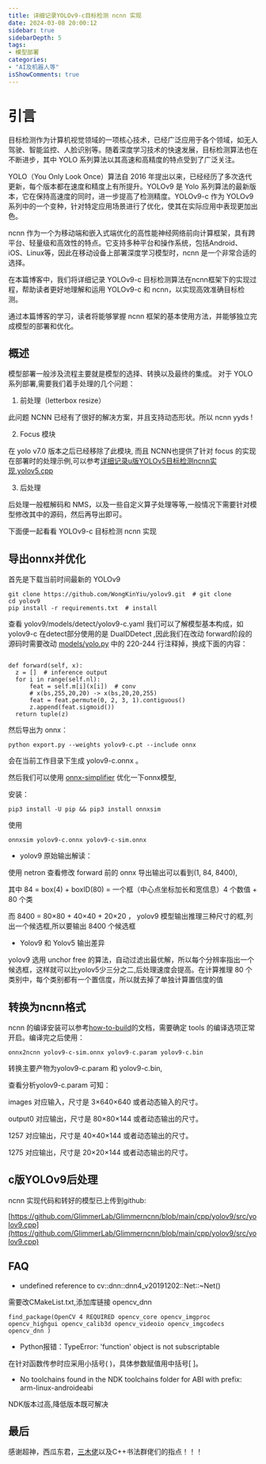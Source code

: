 ```yaml
---
title: 详细记录YOLOv9-c目标检测 ncnn 实现
date: 2024-03-08 20:00:12
sidebar: true
sidebarDepth: 5
tags:
- 模型部署
categories:
- "AI及机器人等"
isShowComments: true
---
```


# 引言

目标检测作为计算机视觉领域的一项核心技术，已经广泛应用于各个领域，如无人驾驶、智能监控、人脸识别等。随着深度学习技术的快速发展，目标检测算法也在不断进步，其中 YOLO 系列算法以其高速和高精度的特点受到了广泛关注。

YOLO（You Only Look Once）算法自 2016 年提出以来，已经经历了多次迭代更新，每个版本都在速度和精度上有所提升。YOLOv9 是 Yolo 系列算法的最新版本，它在保持高速度的同时，进一步提高了检测精度。YOLOv9-c 作为 YOLOv9 系列中的一个变种，针对特定应用场景进行了优化，使其在实际应用中表现更加出色。

ncnn 作为一个为移动端和嵌入式端优化的高性能神经网络前向计算框架，具有跨平台、轻量级和高效性的特点。它支持多种平台和操作系统，包括Android、iOS、Linux等，因此在移动设备上部署深度学习模型时，ncnn 是一个非常合适的选择。

在本篇博客中，我们将详细记录 YOLOv9-c 目标检测算法在ncnn框架下的实现过程，帮助读者更好地理解和运用 YOLOv9-c 和 ncnn，以实现高效准确目标检测。

通过本篇博客的学习，读者将能够掌握 ncnn 框架的基本使用方法，并能够独立完成模型的部署和优化。


## 概述

模型部署一般涉及流程主要就是模型的选择、转换以及最终的集成。
对于 YOLO 系列部署,需要我们着手处理的几个问题：

1. 前处理（letterbox resize）

此问题 NCNN 已经有了很好的解决方案，并且支持动态形状。所以 ncnn yyds !

2. Focus 模块

在 yolo v7.0 版本之后已经移除了此模块, 而且 NCNN也提供了针对 focus 的实现在部署时的处理示例,可以参考[详细记录u版YOLOv5目标检测ncnn实现](https://zhuanlan.zhihu.com/p/275989233),[yolov5.cpp](https://github.com/Tencent/ncnn/blob/3b048d1923bf34c87a082fbca417d4448568391a/examples/yolov5.cpp#L39)

3. 后处理

后处理一般框解码和 NMS，以及一些自定义算子处理等等,一般情况下需要针对模型修改其中的源码，然后再导出即可。

下面便一起看看 YOLOv9-c 目标检测 ncnn 实现

## 导出onnx并优化

首先是下载当前时间最新的 YOLOv9
```
git clone https://github.com/WongKinYiu/yolov9.git  # git clone
cd yolov9
pip install -r requirements.txt  # install
```

查看 yolov9/models/detect/yolov9-c.yaml 我们可以了解模型基本构成，如 yolov9-c 在detect部分使用的是 DualDDetect ,因此我们在改动 forward阶段的源码时需要改动 [models/yolo.py](https://github.com/WongKinYiu/yolov9/blob/0f3928e0d14a7a1c25b51ca93f3df5f06d1e590b/models/yolo.py#L220) 中的 220-244 行注释掉，换成下面的内容：
```

def forward(self, x):
  z = []  # inference output
  for i in range(self.nl):
      feat = self.m[i](x[i])  # conv
      # x(bs,255,20,20) -> x(bs,20,20,255)
      feat = feat.permute(0, 2, 3, 1).contiguous()
      z.append(feat.sigmoid())
  return tuple(z)
```
然后导出为 onnx：
```
python export.py --weights yolov9-c.pt --include onnx
```
会在当前工作目录下生成 yolov9-c.onnx 。

然后我们可以使用 [onnx-simplifier](https://github.com/daquexian/onnx-simplifier) 优化一下onnx模型,

安装：
```
pip3 install -U pip && pip3 install onnxsim
```

使用

```
onnxsim yolov9-c.onnx yolov9-c-sim.onnx
```

- yolov9 原始输出解读：

使用 netron 查看修改 forward 前的 onnx 导出输出可以看到(1, 84, 8400),

其中 84 = box(4) + boxID(80) = 一个框（中心点坐标加长和宽信息）4 个数值  + 80 个类

而 8400 = 80×80 + 40×40 + 20×20 ， yolov9 模型输出推理三种尺寸的框,列出一个候选框,所以要输出 8400 个候选框

- Yolov9 和 Yolov5 输出差异

yolov9 选用 unchor free 的算法，自动过滤出最优解，所以每个分辨率指出一个候选框，这样就可以比yolov5少三分之二,后处理速度会提高。在计算推理 80 个类别中，每个类别都有一个置信度，所以就去掉了单独计算置信度的值

## 转换为ncnn格式

ncnn 的编译安装可以参考[how-to-build](https://github.com/Tencent/ncnn/blob/master/docs/how-to-build/how-to-build.md)的文档，需要确定 tools 的编译选项正常开启。编译完之后使用：
```
onnx2ncnn yolov9-c-sim.onnx yolov9-c.param yolov9-c.bin
```

转换主要产物为yolov9-c.param 和 yolov9-c.bin,

查看分析yolov9-c.param 可知：

images 对应输入，尺寸是 3×640×640 或者动态输入的尺寸。

output0 对应输出，尺寸是 80×80×144 或者动态输出的尺寸。

1257 对应输出，尺寸是 40×40×144 或者动态输出的尺寸。

1275 对应输出，尺寸是 20×20×144 或者动态输出的尺寸。

## c版YOLOv9后处理

ncnn 实现代码和转好的模型已上传到github:

[https://github.com/GlimmerLab/Glimmerncnn/blob/main/cpp/yolov9/src/yolov9.cpp](https://github.com/GlimmerLab/Glimmerncnn/blob/main/cpp/yolov9/src/yolov9.cpp)

## FAQ

- undefined reference to cv::dnn::dnn4_v20191202::Net::~Net()

需要改CMakeList.txt,添加库链接 opencv_dnn

```
find_package(OpenCV 4 REQUIRED opencv_core opencv_imgproc opencv_highgui opencv_calib3d opencv_videoio opencv_imgcodecs opencv_dnn )

```

- Python报错：TypeError: 'function' object is not subscriptable

在针对函数传参时应采用小括号( )，具体参数赋值用中括号[ ]。

- No toolchains found in the NDK toolchains folder for ABI with prefix: arm-linux-androideabi

NDK版本过高,降低版本既可解决

## 最后

感谢超神，西瓜东君，[三木佬](https://zhuanlan.zhihu.com/p/606440867)以及C++书法群佬们的指点！！！